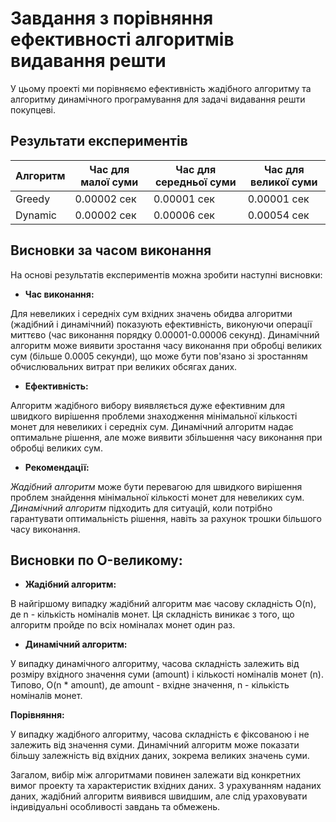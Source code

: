 # Завдання з порівняння ефективності алгоритмів видавання решти

У цьому проекті ми порівняємо ефективність жадібного алгоритму та алгоритму динамічного програмування для задачі видавання решти покупцеві.

## Результати експериментів

| Алгоритм | Час для малої суми | Час для середньої суми | Час для великої суми |
| --------- | ------------------ | ---------------------- | -------------------- |
| Greedy    | 0.00002 сек       | 0.00001 сек            | 0.00001 сек          |
| Dynamic   | 0.00002 сек       | 0.00006 сек            | 0.00054 сек          |

## Висновки за часом виконання

На основі результатів експериментів можна зробити наступні висновки:

- **Час виконання:**

Для невеликих і середніх сум вхідних значень обидва алгоритми (жадібний і динамічний) показують ефективність, виконуючи операції миттєво (час виконання порядку 0.00001-0.00006 секунд).
Динамічний алгоритм може виявити зростання часу виконання при обробці великих сум (більше 0.0005 секунди), що може бути пов'язано зі зростанням обчислювальних витрат при великих обсягах даних.

- **Ефективність:**

Алгоритм жадібного вибору виявляється дуже ефективним для швидкого вирішення проблеми знаходження мінімальної кількості монет для невеликих і середніх сум.
Динамічний алгоритм надає оптимальне рішення, але може виявити збільшення часу виконання при обробці великих сум.

- **Рекомендації:**

*Жадібний алгоритм* може бути перевагою для швидкого вирішення проблем знайдення мінімальної кількості монет для невеликих сум.
*Динамічний алгоритм* підходить для ситуацій, коли потрібно гарантувати оптимальність рішення, навіть за рахунок трошки більшого часу виконання.

## Висновки по O-великому:

- **Жадібний алгоритм:**

В найгіршому випадку жадібний алгоритм має часову складність O(n), де n - кількість номіналів монет.
Ця складність виникає з того, що алгоритм пройде по всіх номіналах монет один раз.

- **Динамічний алгоритм:**

У випадку динамічного алгоритму, часова складність залежить від розміру вхідного значення суми (amount) і кількості номіналів монет (n).
Типово, O(n * amount), де amount - вхідне значення, n - кількість номіналів монет.

**Порівняння:**

У випадку жадібного алгоритму, часова складність є фіксованою і не залежить від значення суми.
Динамічний алгоритм може показати більшу залежність від вхідних даних, зокрема великих значень суми.

Загалом, вибір між алгоритмами повинен залежати від конкретних вимог проекту та характеристик вхідних даних. З урахуванням наданих даних, жадібний алгоритм виявився швидшим, але слід ураховувати індивідуальні особливості завдань та обмежень. 